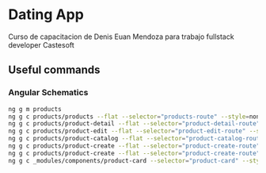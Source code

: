 # Dating App

Curso de capacitacion de Denis Euan Mendoza para trabajo fullstack developer Castesoft

## Useful commands

### Angular Schematics

```bash
ng g m products
ng g c products/products --flat --selector="products-route" --style=none --skip-tests --inline-template=true
ng g c products/product-detail --flat --selector="product-detail-route" --style=none --skip-tests --inline-template=true
ng g c products/product-edit --flat --selector="product-edit-route" --style=none --skip-tests --inline-template=true
ng g c products/product-catalog --flat --selector="product-catalog-route" --style=none --skip-tests --inline-template=true
ng g c products/product-create --flat --selector="product-create-route" --style=none --skip-tests --inline-template=true
ng g c products/product-create --flat --selector="product-create-route" --style=none --skip-tests --inline-template=true
ng g c _modules/components/product-card --selector="product-card" --style=none --skip-tests --export
```
